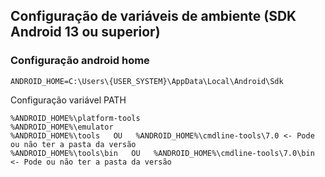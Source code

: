 ## Configuração de variáveis de ambiente (SDK Android 13 ou superior)

### Configuração android home

    ANDROID_HOME=C:\Users\{USER_SYSTEM}\AppData\Local\Android\Sdk

Configuração variável PATH 
    
    %ANDROID_HOME%\platform-tools
    %ANDROID_HOME%\emulator
    %ANDROID_HOME%\tools   OU   %ANDROID_HOME%\cmdline-tools\7.0 <- Pode ou não ter a pasta da versão
    %ANDROID_HOME%\tools\bin   OU   %ANDROID_HOME%\cmdline-tools\7.0\bin <- Pode ou não ter a pasta da versão
    
